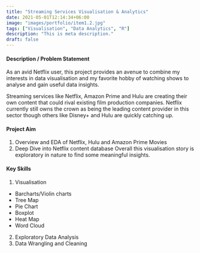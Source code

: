 ```yaml
---
title: "Streaming Services Visualisation & Analytics"
date: 2021-05-01T12:14:34+06:00
image: "images/portfolio/item1.2.jpg"
tags: ["Visualisation", "Data Analytics", "R"]
description: "This is meta description."
draft: false
---
```


#### Description / Problem Statement

As an avid Netflix user, this project provides an avenue to combine my interests in data visualisation and my favorite hobby of watching shows to analyse and gain useful data insights.

Streaming services like Netflix, Amazon Prime and Hulu are creating their own content that could rival existing film production companies. Netflix currently still owns the crown as being the leading content provider in this sector though others like Disney+ and Hulu are quickly catching up.

#### Project Aim

1. Overview and EDA of Netflix, Hulu and Amazon Prime Movies
2. Deep Dive into Netflix content database
Overall this visualisation story is exploratory in nature to find some meaningful insights. 

#### Key Skills

1. Visualisation
- Barcharts/Violin charts
- Tree Map
- Pie Chart
- Boxplot
- Heat Map
- Word Cloud
2. Exploratory Data Analysis
3. Data Wrangling and Cleaning